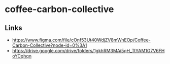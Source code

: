 # coffee-carbon-collective


## Links
- https://www.figma.com/file/cOnf53Ut40WdjZV8mWnEOp/Coffee-Carbon-Collective?node-id=0%3A1
- https://drive.google.com/drive/folders/1gkhRM3MAi5qH_TtYAM1G7V6FHoYCqhqn
